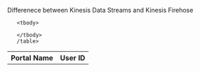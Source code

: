 Differenece between Kinesis Data Streams and Kinesis Firehose

<table>
  <thead>
</thead>
     <tr>
       <th>Portal Name</th>
       <th>User ID</th>

       <tbody>
         
       </tbody>
       /table>

